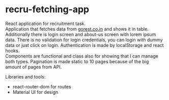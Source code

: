 # recru-fetching-app

React application for recruitment task.  
Application that fetches data from [gorest.co.in](https://gorest.co.in/)  and shows it in table. Additionally there is login screen and about-us screen with lorem ipsum data. There is no validation for login credentials, you can login with dummy data or just click on login. Authentication is made by localStorage and react hooks.  
Components are functional and class also for showing that I can manage both types. 
Pagination is made static to 10 pages because of the big amount of pages from API.

Libraries and tools:
- react-router-dom for routes
- Material UI for design
